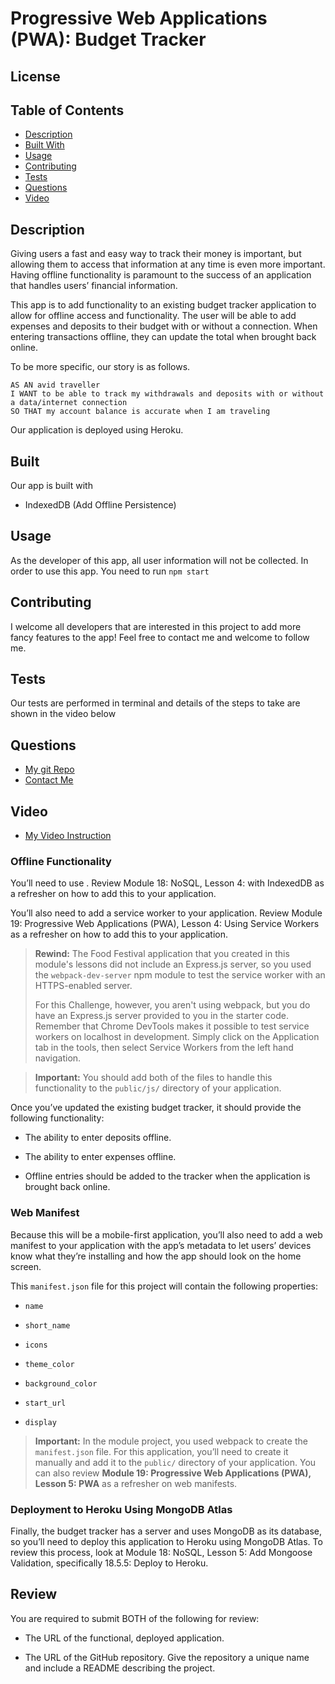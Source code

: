 # Progressive Web Applications (PWA): Budget Tracker

## License
  []()
  
  ## Table of Contents
  - [Description](#description)
  - [Built With](#built)
  - [Usage](#usage)
  - [Contributing](#contributing)
  - [Tests](#tests)
  - [Questions](#questions)
  - [Video](#video)

  ## Description
    
Giving users a fast and easy way to track their money is important, but allowing them to access that information at any time is even more important. Having offline functionality is paramount to the success of an application that handles users’ financial information.

This app is to add functionality to an existing budget tracker application to allow for offline access and functionality. The user will be able to add expenses and deposits to their budget with or without a connection. When entering transactions offline, they can update the total when brought back online. 

To be more specific, our story is as follows.

    AS AN avid traveller
    I WANT to be able to track my withdrawals and deposits with or without a data/internet connection
    SO THAT my account balance is accurate when I am traveling

Our application is deployed using Heroku.

  ## Built
  Our app is built with 
  - IndexedDB (Add Offline Persistence)
  
  ## Usage
  As the developer of this app, all user information will not be collected. 
  In order to use this app. You need to run 
  `npm start`
  
  ## Contributing
  I welcome all developers that are interested in this project to add more fancy features to the app! Feel free to contact me and welcome to follow me.

  ## Tests
  Our tests are performed in terminal and details of the steps to take are shown in the video below
  ## Questions
  - [My git Repo](https://github.com/wangheer2010)
  - [Contact Me](mailto:cw3211@columbia.edu)
  ## Video
  - [My Video Instruction](https://www.bilibili.com/video/BV1Pa411E7NN?share_source=copy_web)






### Offline Functionality

You’ll need to use  . Review Module 18: NoSQL, Lesson 4:  with IndexedDB as a refresher on how to add this to your application.

You’ll also need to add a service worker to your application. Review Module 19: Progressive Web Applications (PWA), Lesson 4: Using Service Workers as a refresher on how to add this to your application.

> **Rewind:** The Food Festival application that you created in this module's lessons did not include an Express.js server, so you used the `webpack-dev-server` npm module to test the service worker with an HTTPS-enabled server.
> 
> For this Challenge, however, you aren't using webpack, but you do have an Express.js server provided to you in the starter code. Remember that Chrome DevTools makes it possible to test service workers on localhost in development. Simply click on the Application tab in the tools, then select Service Workers from the left hand navigation.

> **Important:** You should add both of the files to handle this functionality to the `public/js/` directory of your application.

Once you’ve updated the existing budget tracker, it should provide the following functionality:

* The ability to enter deposits offline.

* The ability to enter expenses offline.

* Offline entries should be added to the tracker when the application is brought back online.

### Web Manifest

Because this will be a mobile-first application, you’ll also need to add a web manifest to your application with the app’s metadata to let users’ devices know what they’re installing and how the app should look on the home screen.

This `manifest.json` file for this project will contain the following properties:

* `name`

* `short_name`

* `icons`

* `theme_color`

* `background_color`

* `start_url`

* `display`

> **Important:** In the module project, you used webpack to create the `manifest.json` file. For this application, you’ll need to create it manually and add it to the `public/` directory of your application. You can also review **Module 19: Progressive Web Applications (PWA), Lesson 5: PWA** as a refresher on web manifests.

### Deployment to Heroku Using MongoDB Atlas

Finally, the budget tracker has a server and uses MongoDB as its database, so you’ll need to deploy this application to Heroku using MongoDB Atlas. To review this process, look at Module 18: NoSQL, Lesson 5: Add Mongoose Validation, specifically 18.5.5: Deploy to Heroku.


## Review

You are required to submit BOTH of the following for review:

* The URL of the functional, deployed application.

* The URL of the GitHub repository. Give the repository a unique name and include a README describing the project.

